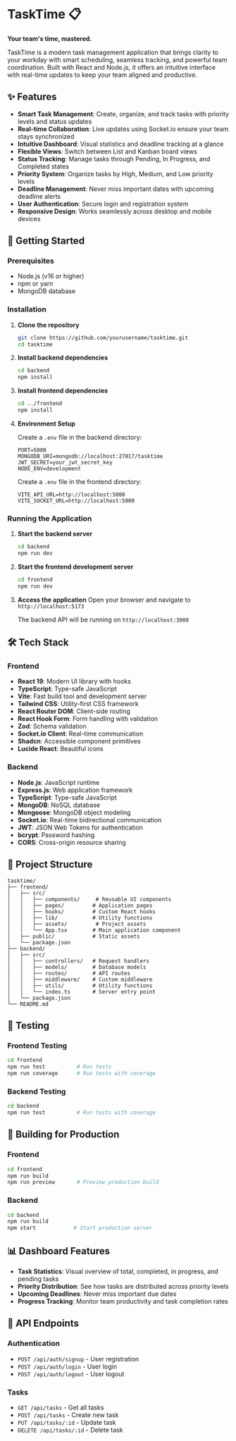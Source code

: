 # TaskTime 📋

**Your team's time, mastered.**

TaskTime is a modern task management application that brings clarity to your workday with smart scheduling, seamless tracking, and powerful team coordination. Built with React and Node.js, it offers an intuitive interface with real-time updates to keep your team aligned and productive.

## ✨ Features

- **Smart Task Management**: Create, organize, and track tasks with priority levels and status updates
- **Real-time Collaboration**: Live updates using Socket.io ensure your team stays synchronized
- **Intuitive Dashboard**: Visual statistics and deadline tracking at a glance
- **Flexible Views**: Switch between List and Kanban board views
- **Status Tracking**: Manage tasks through Pending, In Progress, and Completed states
- **Priority System**: Organize tasks by High, Medium, and Low priority levels
- **Deadline Management**: Never miss important dates with upcoming deadline alerts
- **User Authentication**: Secure login and registration system
- **Responsive Design**: Works seamlessly across desktop and mobile devices

## 🚀 Getting Started

### Prerequisites

- Node.js (v16 or higher)
- npm or yarn
- MongoDB database

### Installation

1. **Clone the repository**

   ```bash
   git clone https://github.com/yourusername/tasktime.git
   cd tasktime
   ```

2. **Install backend dependencies**

   ```bash
   cd backend
   npm install
   ```

3. **Install frontend dependencies**

   ```bash
   cd ../frontend
   npm install
   ```

4. **Environment Setup**

   Create a `.env` file in the backend directory:

   ```env
   PORT=5000
   MONGODB_URI=mongodb://localhost:27017/tasktime
   JWT_SECRET=your_jwt_secret_key
   NODE_ENV=development
   ```

   Create a `.env` file in the frontend directory:

   ```env
   VITE_API_URL=http://localhost:5000
   VITE_SOCKET_URL=http://localhost:5000
   ```

### Running the Application

1. **Start the backend server**

   ```bash
   cd backend
   npm run dev
   ```

2. **Start the frontend development server**

   ```bash
   cd frontend
   npm run dev
   ```

3. **Access the application**
   Open your browser and navigate to `http://localhost:5173`

   The backend API will be running on `http://localhost:3000`

## 🛠️ Tech Stack

### Frontend

- **React 19**: Modern UI library with hooks
- **TypeScript**: Type-safe JavaScript
- **Vite**: Fast build tool and development server
- **Tailwind CSS**: Utility-first CSS framework
- **React Router DOM**: Client-side routing
- **React Hook Form**: Form handling with validation
- **Zod**: Schema validation
- **Socket.io Client**: Real-time communication
- **Shadcn**: Accessible component primitives
- **Lucide React**: Beautiful icons

### Backend

- **Node.js**: JavaScript runtime
- **Express.js**: Web application framework
- **TypeScript**: Type-safe JavaScript
- **MongoDB**: NoSQL database
- **Mongoose**: MongoDB object modeling
- **Socket.io**: Real-time bidirectional communication
- **JWT**: JSON Web Tokens for authentication
- **bcrypt**: Password hashing
- **CORS**: Cross-origin resource sharing

## 📁 Project Structure

```
tasktime/
├── frontend/
│   ├── src/
│   │   ├── components/     # Reusable UI components
│   │   ├── pages/         # Application pages
│   │   ├── hooks/         # Custom React hooks
│   │   ├── lib/           # Utility functions
│   │   ├── assets/         # Project assets
│   │   └── App.tsx        # Main application component
│   ├── public/            # Static assets
│   └── package.json
├── backend/
│   ├── src/
│   │   ├── controllers/   # Request handlers
│   │   ├── models/        # Database models
│   │   ├── routes/        # API routes
│   │   ├── middleware/    # Custom middleware
│   │   ├── utils/         # Utility functions
│   │   └── index.ts       # Server entry point
│   └── package.json
└── README.md
```

## 🧪 Testing

### Frontend Testing

```bash
cd frontend
npm run test          # Run tests
npm run coverage      # Run tests with coverage
```

### Backend Testing

```bash
cd backend
npm run test          # Run tests with coverage
```

## 🚀 Building for Production

### Frontend

```bash
cd frontend
npm run build
npm run preview       # Preview production build
```

### Backend

```bash
cd backend
npm run build
npm start            # Start production server
```

## 📊 Dashboard Features

- **Task Statistics**: Visual overview of total, completed, in progress, and pending tasks
- **Priority Distribution**: See how tasks are distributed across priority levels
- **Upcoming Deadlines**: Never miss important due dates
- **Progress Tracking**: Monitor team productivity and task completion rates

## 🔧 API Endpoints

### Authentication

- `POST /api/auth/signup` - User registration
- `POST /api/auth/login` - User login
- `POST /api/auth/logout` - User logout

### Tasks

- `GET /api/tasks` - Get all tasks
- `POST /api/tasks` - Create new task
- `PUT /api/tasks/:id` - Update task
- `DELETE /api/tasks/:id` - Delete task
